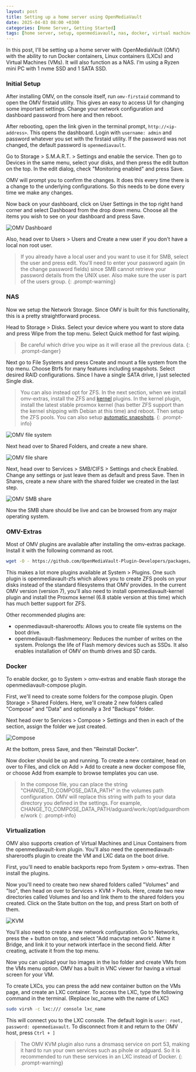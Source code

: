 ```yaml
---
layout: post
title: Setting up a home server using OpenMediaVault
date: 2025-04-03 08:00 +0300
categories: [Home Server, Getting Started]
tags: [home server, setup, openmediavault, nas, docker, virtual machines, containers]
---
```


In this post, I'll be setting up a home server with OpenMediaVault (OMV) with the ability to run Docker containers, Linux containers (LXCs) and Virtual Machines (VMs). It will also function as a NAS. I'm using a Ryzen mini PC with 1 nvme SSD and 1 SATA SSD.

### Initial Setup
After installing OMV, on the console itself, run `omv-firstaid` command to open the OMV firstaid utility. This gives an easy to access UI for changing some important settings. Change your network configuration and dashboard password from here and then reboot.

After rebooting, open the link given in the terminal prompt, `http://<ip-address>`. This opens the dashboard. Login with `username: admin` and password whatever you set with the firstaid utility. If the password was not changed, the default password is `openmediavault`.

Go to Storage > S.M.A.R.T. > Settings and enable the service. Then go to Devices in the same menu, select your disks, and then press the edit button on the top. In the edit dialog, check "Monitoring enabled" and press Save.

OMV will prompt you to confirm the changes. It does this every time there is a change to the underlying configurations. So this needs to be done every time we make any changes.

Now back on your dashboard, click on User Settings in the top right hand corner and select Dashboard from the drop down menu. Choose all the items you wish to see on your dashboard and press Save.

![OMV Dashboard](../assets/img/omv/omv1.png)

Also, head over to Users > Users and Create a new user if you don't have a local non root user. 
> If you already have a local user and you want to use it for SMB, select the user and press edit. You'll need to enter your password again (in the change password fields) since SMB cannot retrieve your password details from the UNIX user. Also make sure the user is part of the users group.
{: .prompt-warning}

### NAS
Now we setup the Network Storage. Since OMV is built for this functionality, this is a pretty straightforward process.

Head to Storage > Disks. Select your device where you want to store data and press Wipe from the top menu. Select Quick method for fast wiping.
> Be careful which drive you wipe as it will erase all the previous data.
{: .prompt-danger}

Next go to File Systems and press Create and mount a file system from the top menu. Choose Btrfs for many features including snapshots. Select desired RAID configurations. Since I have a single SATA drive, I just selected Single disk.
> You can also instead opt for ZFS. In the next section, when we install omv-extras, install the ZFS and [kernel](https://wiki.omv-extras.org/doku.php?id=omv6:omv6_plugins:kernel) plugins. In the kernel plugin, install the latest stable proxmox kernel (has better ZFS support than the kernel shipping with Debian at this time) and reboot. Then setup the ZFS pools. You can also setup [automatic snapshots](https://wiki.omv-extras.org/doku.php?id=misc_docs:auto_zfs_snapshots).
{: .prompt-info}

![OMV file system](../assets/img/omv/omv2.png)

Next head over to Shared Folders, and create a new share.

![OMV file share](../assets/img/omv/omv3.png)

Next, head over to Services > SMB/CIFS > Settings and check Enabled. Change any settings or just leave them as default and press Save. Then in Shares, create a new share with the shared folder we created in the last step.

![OMV SMB share](../assets/img/omv/omv4.png)

Now the SMB share should be live and can be browsed from any major operating system.

### OMV-Extras
Most of OMV plugins are available after installing the omv-extras package. Install it with the following command as root.

```bash
wget -O - https://github.com/OpenMediaVault-Plugin-Developers/packages/raw/master/install | bash
```

This makes a lot more plugins available at System > Plugins. One such plugin is openmediavault-zfs which allows you to create ZFS pools on your disks instead of the standard filesystems that OMV provides. In the current OMV version (version 7), you'll also need to install openmediavault-kernel plugin and install the Proxmox kernel (6.8 stable version at this time) which has much better support for ZFS.

Other recommended plugins are:

* openmediavault-sharerootfs: Allows you to create file systems on the boot drive.
* openmediavault-flashmemeory: Reduces the number of writes on the system. Prolongs the life of Flash memory devices such as SSDs. It also enables installation of OMV on thumb drives and SD cards.

### Docker
To enable docker, go to System > omv-extras and enable flash storage the openmediavault-compose plugin.

First, we'll need to create some folders for the compose plugin. Open Storage > Shared Folders. Here, we'll create 2 new folders called "Compose" and "Data" and optionally a 3rd "Backups" folder.

Next head over to Services > Compose > Settings and then in each of the section, assign the folder we just created.

![Compose](../assets/img/omv/omv5.png)

At the bottom, press Save, and then "Reinstall Docker".

Now docker should be up and running. To create a new container, head on over to Files, and click on Add > Add to create a new docker compose file, or choose Add from example to browse templates you can use.
> In the compose file, you can place the string "CHANGE_TO_COMPOSE_DATA_PATH" in the volumes path configuration. OMV will replace this string with path to your data directory you defined in the settings. For example, CHANGE_TO_COMPOSE_DATA_PATH/adguard/work:/opt/adguardhome/work
{: .prompt-info}

### Virtualization
OMV also supports creation of Virtual Machines and Linux Containers from the openmediavault-kvm plugin. You'll also need the openmediavault-sharerootfs plugin to create the VM and LXC data on the boot drive.

First, you'll need to enable backports repo from System > omv-extras. Then install the plugins.

Now you'll need to create two new shared folders called "Volumes" and "Iso", then head on over to Services > KVM > Pools. Here, create two new directories called Volumes and Iso and link them to the shared folders you created. Click on the State button on the top, and press Start on both of them.

![KVM](../assets/img/omv/omv6.png)

You'll also need to create a new network configuration. Go to Networks, press the + button on top, and select "Add macvtap network". Name it Bridge, and link it to your network interface in the second field. After creating, activate it from the top menu.

Now you can upload your Iso images in the Iso folder and create VMs from the VMs menu option. OMV has a built in VNC viewer for having a virtual screen for your VM.

To create LXCs, you can press the add new container button on the VMs page, and create an LXC container. To access the LXC, type the following command in the terminal. (Replace lxc_name with the name of LXC)

```bash
sudo virsh -c lxc:/// console lxc_name
```

This will connect you to the LXC console. The default login is `user: root, password: openmediavault`. To disconnect from it and return to the OMV host, press `Ctrl + ]`

> The OMV KVM plugin also runs a dnsmasq service on port 53, making it hard to run your own services such as pihole or adguard. So it is recommended to run these services in an LXC instead of Docker.
{: .prompt-warning}